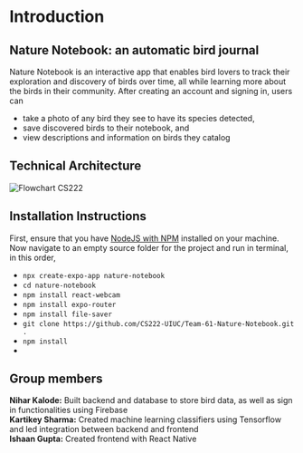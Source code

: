 # Introduction
## Nature Notebook: an automatic bird journal
Nature Notebook is an interactive app that enables bird lovers to track their exploration and discovery of birds over time, all while learning more about the birds in their community.
After creating an account and signing in, users can
- take a photo of any bird they see to have its species detected,
- save discovered birds to their notebook, and
- view descriptions and information on birds they catalog

## Technical Architecture
![Flowchart CS222](https://github.com/user-attachments/assets/7bab3bc9-e572-4bf8-8349-34c194e9a8d7)

## Installation Instructions
First, ensure that you have [NodeJS with NPM](https://nodejs.org/en/download) installed on your machine.  
Now navigate to an empty source folder for the project and run in terminal, in this order, 
- ```npx create-expo-app nature-notebook```
- ```cd nature-notebook```
- ```npm install react-webcam```
- ```npm install expo-router```
- ```npm install file-saver```
- ```git clone https://github.com/CS222-UIUC/Team-61-Nature-Notebook.git .```
- ```npm install```
- 

## Group members
**Nihar Kalode:** Built backend and database to store bird data, as well as sign in functionalities using Firebase  
**Kartikey Sharma:** Created machine learning classifiers using Tensorflow and led integration between backend and frontend  
**Ishaan Gupta:** Created frontend with React Native
